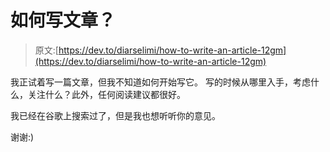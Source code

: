 # 如何写文章？

> 原文:[https://dev.to/diarselimi/how-to-write-an-article-12gm](https://dev.to/diarselimi/how-to-write-an-article-12gm)

我正试着写一篇文章，但我不知道如何开始写它。
写的时候从哪里入手，考虑什么，关注什么？此外，任何阅读建议都很好。

我已经在谷歌上搜索过了，但是我也想听听你的意见。

谢谢:)
